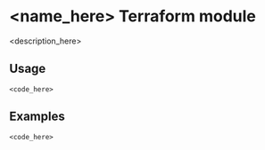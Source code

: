 # \<name_here\> Terraform module

\<description_here\>

## Usage

```hcl
<code_here>
```

## Examples

```hcl
<code_here>
```